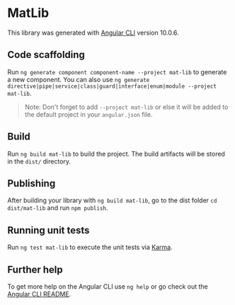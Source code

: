 # MatLib

This library was generated with [Angular CLI](https://github.com/angular/angular-cli) version 10.0.6.

## Code scaffolding

Run `ng generate component component-name --project mat-lib` to generate a new component. You can also use `ng generate directive|pipe|service|class|guard|interface|enum|module --project mat-lib`.
> Note: Don't forget to add `--project mat-lib` or else it will be added to the default project in your `angular.json` file. 

## Build

Run `ng build mat-lib` to build the project. The build artifacts will be stored in the `dist/` directory.

## Publishing

After building your library with `ng build mat-lib`, go to the dist folder `cd dist/mat-lib` and run `npm publish`.

## Running unit tests

Run `ng test mat-lib` to execute the unit tests via [Karma](https://karma-runner.github.io).

## Further help

To get more help on the Angular CLI use `ng help` or go check out the [Angular CLI README](https://github.com/angular/angular-cli/blob/master/README.md).
